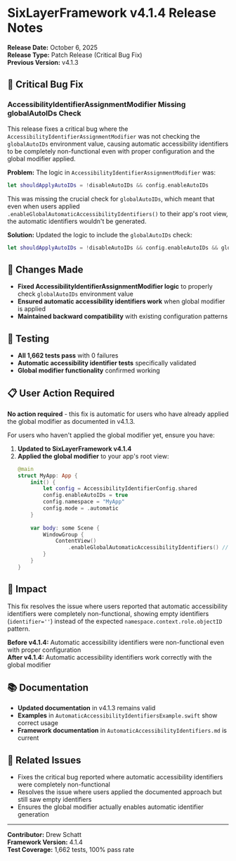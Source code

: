 # SixLayerFramework v4.1.4 Release Notes

**Release Date:** October 6, 2025  
**Release Type:** Patch Release (Critical Bug Fix)  
**Previous Version:** v4.1.3

## 🐛 Critical Bug Fix

### AccessibilityIdentifierAssignmentModifier Missing globalAutoIDs Check

This release fixes a critical bug where the `AccessibilityIdentifierAssignmentModifier` was not checking the `globalAutoIDs` environment value, causing automatic accessibility identifiers to be completely non-functional even with proper configuration and the global modifier applied.

**Problem:** The logic in `AccessibilityIdentifierAssignmentModifier` was:
```swift
let shouldApplyAutoIDs = !disableAutoIDs && config.enableAutoIDs
```

This was missing the crucial check for `globalAutoIDs`, which meant that even when users applied `.enableGlobalAutomaticAccessibilityIdentifiers()` to their app's root view, the automatic identifiers wouldn't be generated.

**Solution:** Updated the logic to include the `globalAutoIDs` check:
```swift
let shouldApplyAutoIDs = !disableAutoIDs && config.enableAutoIDs && globalAutoIDs
```

## 🔧 Changes Made

- **Fixed AccessibilityIdentifierAssignmentModifier logic** to properly check `globalAutoIDs` environment value
- **Ensured automatic accessibility identifiers work** when global modifier is applied
- **Maintained backward compatibility** with existing configuration patterns

## 🧪 Testing

- **All 1,662 tests pass** with 0 failures
- **Automatic accessibility identifier tests** specifically validated
- **Global modifier functionality** confirmed working

## 📋 User Action Required

**No action required** - this fix is automatic for users who have already applied the global modifier as documented in v4.1.3.

For users who haven't applied the global modifier yet, ensure you have:

1. **Updated to SixLayerFramework v4.1.4**
2. **Applied the global modifier** to your app's root view:
   ```swift
   @main
   struct MyApp: App {
       init() {
           let config = AccessibilityIdentifierConfig.shared
           config.enableAutoIDs = true
           config.namespace = "MyApp"
           config.mode = .automatic
       }
       
       var body: some Scene {
           WindowGroup {
               ContentView()
                   .enableGlobalAutomaticAccessibilityIdentifiers() // ← This is required!
           }
       }
   }
   ```

## 🎯 Impact

This fix resolves the issue where users reported that automatic accessibility identifiers were completely non-functional, showing empty identifiers (`identifier=''`) instead of the expected `namespace.context.role.objectID` pattern.

**Before v4.1.4:** Automatic accessibility identifiers were non-functional even with proper configuration  
**After v4.1.4:** Automatic accessibility identifiers work correctly with the global modifier

## 📚 Documentation

- **Updated documentation** in v4.1.3 remains valid
- **Examples** in `AutomaticAccessibilityIdentifiersExample.swift` show correct usage
- **Framework documentation** in `AutomaticAccessibilityIdentifiers.md` is current

## 🔗 Related Issues

- Fixes the critical bug reported where automatic accessibility identifiers were completely non-functional
- Resolves the issue where users applied the documented approach but still saw empty identifiers
- Ensures the global modifier actually enables automatic identifier generation

---

**Contributor:** Drew Schatt  
**Framework Version:** 4.1.4  
**Test Coverage:** 1,662 tests, 100% pass rate
